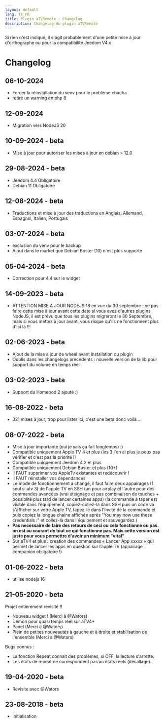 ```yaml
---
layout: default
lang: fr_FR
title: Plugin aTVRemote - Changelog
description: Changelog du plugin aTVRemote
---
```

Si rien n'est indiqué, il s'agit probablement d'une petite mise à jour d'orthographe ou pour la compatibilité Jeedom V4.x

# Changelog

## 06-10-2024
- Forcer la réinstallation du venv pour le problème chacha
- retiré un warning en php 8

## 12-09-2024
- Migration vers NodeJS 20

## 10-09-2024 - beta
- Mise à jour pour autoriser les mises à jour en debian > 12.0

## 29-08-2024 - beta
- Jeedom 4.4 Obligatoire
- Debian 11 Obligatoire

## 12-08-2024 - beta
- Traductions et mise à jour des traductions en Anglais, Allemand, Espagnol, Italien, Portugais

## 03-07-2024 - beta
- exclusion du venv pour le backup
- Ajout dans le market que Debian Buster (10) n'est plus supporté

## 05-04-2024 - beta
- Correction pour 4.4 sur le widget

## 14-09-2023 - beta
- ATTENTION MISE A JOUR NODEJS 18 en vue du 30 septembre : ne pas faire cette mise à jour avant cette date si vous avez d'autres plugins NodeJS, il est prévu que tous les plugins migreront le 30 Septembre, mais si vous mettez à jour avant, vous risque qu'ils ne fonctionnent plus d'ici là !!!

## 02-06-2023 - beta
- Ajout de la mise à jour de wheel avant installation du plugin
- Oublis dans les changelogs précédents : nouvelle version de la lib pour support du volume en temps réel

## 03-02-2023 - beta
- Support du Homepod 2 ajouté :)

## 16-08-2022 - beta

- 321 mises à jour, trop pour lister ici, c'est une beta donc voilà...

## 08-07-2022 - beta
- Mise à jour importante (oui je sais ça fait longtemps) :)
- Compatible uniquement Apple TV 4 et plus (les 3 j'en ai plus je peux pas vérifier et c'est pas la priorité !)
- Compatible uniquement Jeedom 4.2 et plus
- Compatible uniquement Debian Buster et plus (10+)
- Il FAUT supprimer vos AppleTv existantes et redécouvrir !
- Il FAUT réinstaller vos dépendances
- Le mode de fonctionnement a changé, il faut faire deux appairages (1 seul si atv 3) de l'apple TV en SSH (un pour airplay et l'autre pour des commandes avancées (vrai éteignage et pas combinaison de touches + possiblité plus tard de lancer certaines apps) (la commande à taper est visible dans l'équipement, copiez-collez-là dans SSH puis un code va s'afficher sur votre Apple TV, tapez-le dans l'invité de la commande et puis copiez la longue chaine affichée après "You may now use these credentials :" et collez-là dans l'équipement et sauvegardez.)
- **Pas necessaire de faire des retours de ceci ou cela fonctionne ou pas. on est au courant de tout ce qui fonctionne pas. Mais cette version est juste pour vous permettre d'avoir un minimum "vital"**
- Sur aTV4 et plus : creation des commandes « Lancer App xxxxx » qui permet de lancer les apps en question sur l’apple TV (appairage companion obligatoire !)

## 01-06-2022 - beta
- utilise nodejs 16

## 21-05-2020 - beta
Projet entièrement revisité !!
- Nouveau widget ! (Merci à @Wators)
- Démon pour quasi temps réel sur aTV4+
- Panel (Merci à @Wators)
- Plein de petites nouveautés à gauche et à droite et stabilisation de l'ensemble (Merci à @Wators)

Bugs connus :
- La fonction Repeat connait des problèmes, si OFF, la lecture s'arrette.
- Les états de repeat ne correspondent pas au états réels (décallage).

## 19-04-2020 - beta

- Revisite avec @Wators


## 23-08-2018 - beta

- Initialisation

